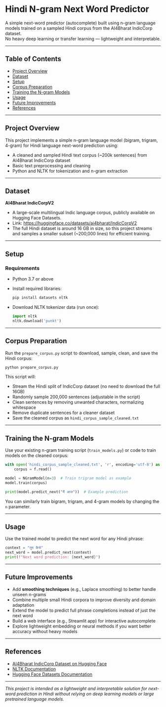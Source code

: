# Hindi N-gram Next Word Predictor

A simple next-word predictor (autocomplete) built using n-gram language models trained on a sampled Hindi corpus from the AI4Bharat IndicCorp dataset.  
No heavy deep learning or transfer learning — lightweight and interpretable.

---

## Table of Contents

- [Project Overview](#project-overview)  
- [Dataset](#dataset)  
- [Setup](#setup)  
- [Corpus Preparation](#corpus-preparation)  
- [Training the N-gram Models](#training-the-n-gram-models)  
- [Usage](#usage)  
- [Future Improvements](#future-improvements)  
- [References](#references)  

---

## Project Overview

This project implements a simple n-gram language model (bigram, trigram, 4-gram) for Hindi language next-word prediction using:

- A cleaned and sampled Hindi text corpus (~200k sentences) from AI4Bharat IndicCorp dataset  
- Basic text preprocessing and cleaning  
- Python and NLTK for tokenization and n-gram extraction  

---

## Dataset

**AI4Bharat IndicCorpV2**

- A large-scale multilingual Indic language corpus, publicly available on Hugging Face Datasets.  
- Link: https://huggingface.co/datasets/ai4bharat/IndicCorpV2  
- The full Hindi dataset is around 16 GB in size, so this project streams and samples a smaller subset (~200,000 lines) for efficient training.  

---

## Setup

### Requirements

- Python 3.7 or above  
- Install required libraries:  
  ```bash
  pip install datasets nltk

- Download NLTK tokenizer data (run once):

  ```python
  import nltk
  nltk.download('punkt')
  ```

---

## Corpus Preparation

Run the `prepare_corpus.py` script to download, sample, clean, and save the Hindi corpus:

```bash
python prepare_corpus.py
```

This script will:

* Stream the Hindi split of IndicCorp dataset (no need to download the full 16GB)
* Randomly sample 200,000 sentences (adjustable in the script)
* Clean sentences by removing unwanted characters, normalizing whitespace
* Remove duplicate sentences for a cleaner dataset
* Save the cleaned corpus as `hindi_corpus_sample_cleaned.txt`

---

## Training the N-gram Models

Use your existing n-gram training script (`train_models.py`) or code to train models on the cleaned corpus:

```python
with open('hindi_corpus_sample_cleaned.txt', 'r', encoding='utf-8') as f:
    corpus = f.read()

model = NGramModel(n=3)  # Train trigram model as example
model.train(corpus)

print(model.predict_next("मैं आज"))  # Example prediction
```

You can similarly train bigram, trigram, and 4-gram models by changing the `n` parameter.

---

## Usage

Use the trained model to predict the next word for any Hindi phrase:

```python
context = "तुम कैसे"
next_word = model.predict_next(context)
print(f"Next word prediction: {next_word}")
```

---

## Future Improvements

* Add **smoothing techniques** (e.g., Laplace smoothing) to better handle unseen n-grams
* Combine multiple small Hindi corpora to improve diversity and domain adaptation
* Extend the model to predict full phrase completions instead of just the next word
* Build a web interface (e.g., Streamlit app) for interactive autocomplete
* Explore lightweight embedding or neural methods if you want better accuracy without heavy models

---

## References

* [AI4Bharat IndicCorp Dataset on Hugging Face](https://huggingface.co/datasets/ai4bharat/IndicCorpV2)
* [NLTK Documentation](https://www.nltk.org/)
* [Hugging Face Datasets Documentation](https://huggingface.co/docs/datasets/)

---

*This project is intended as a lightweight and interpretable solution for next-word prediction in Hindi without relying on deep learning models or large pretrained language models.*
